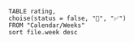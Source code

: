 ```dataview
TABLE rating,
choise(status = false, "🔄", "✅")
FROM "Calendar/Weeks"
sort file.week desc
```
```calendar
```
